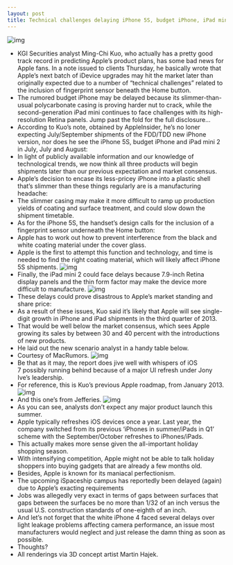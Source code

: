 ```yaml
---
layout: post
title: Technical challenges delaying iPhone 5S, budget iPhone, iPad mini 2?
---
```

![img](http://media.idownloadblog.com/wp-content/uploads/2013/03/Budget-iPhone-Martin-Hajek-0041.jpg)
* KGI Securities analyst Ming-Chi Kuo, who actually has a pretty good track record in predicting Apple’s product plans, has some bad news for Apple fans. In a note issued to clients Thursday, he basically wrote that Apple’s next batch of iDevice upgrades may hit the market later than originally expected due to a number of “technical challenges” related to the inclusion of fingerprint sensor beneath the Home button.
* The rumored budget iPhone may be delayed because its slimmer-than-usual polycarbonate casing is proving harder nut to crack, while the second-generation iPad mini continues to face challenges with its high-resolution Retina panels. Jump past the fold for the full disclosure…
* According to Kuo’s note, obtained by AppleInsider, he’s no loner expecting July/September shipments of the FDD/TDD new iPhone version, nor does he see the iPhone 5S, budget iPhone and iPad mini 2 in July, July and August:
* In light of publicly available information and our knowledge of technological trends, we now think all three products will begin shipments later than our previous expectation and market consensus.
* Apple’s decision to encase its less-pricey iPhone into a plastic shell that’s slimmer than these things regularly are is a manufacturing headache:
* The slimmer casing may make it more difficult to ramp up production yields of coating and surface treatment, and could slow down the shipment timetable.
* As for the iPhone 5S, the handset’s design calls for the inclusion of a fingerprint sensor underneath the Home button:
* Apple has to work out how to prevent interference from the black and white coating material under the cover glass.
* Apple is the first to attempt this function and technology, and time is needed to find the right coating material, which will likely affect iPhone 5S shipments.
![img](http://media.idownloadblog.com/wp-content/uploads/2013/04/iPhone-5S-fingerprint-sensor-KGI-Securities-001.jpg)
* Finally, the iPad mini 2 could face delays because 7.9-inch Retina display panels and the thin form factor may make the device more difficult to manufacture.
![img](http://media.idownloadblog.com/wp-content/uploads/2012/10/iPad-mini-Martin-Hajek-021.jpg)
* These delays could prove disastrous to Apple’s market standing and share price:
* As a result of these issues, Kuo said it’s likely that Apple will see single-digit growth in iPhone and iPad shipments in the third quarter of 2013.
* That would be well below the market consensus, which sees Apple growing its sales by between 30 and 40 percent with the introductions of new products.
* He laid out the new scenario analyst in a handy table below.
* Courtesy of MacRumors.
![img](http://media.idownloadblog.com/wp-content/uploads/2013/04/Apple-roadmap-20140411-KGI-Securities-001.jpg)
* Be that as it may, the report does jive well with whispers of iOS 7 possibly running behind because of a major UI refresh under Jony Ive’s leadership.
* For reference, this is Kuo’s previous Apple roadmap, from January 2013.
![img](http://media.idownloadblog.com/wp-content/uploads/2013/01/kuo_2013_apple_roadmap.jpg)
* And this one’s from Jefferies.
![img](http://media.idownloadblog.com/wp-content/uploads/2013/02/Apple-product-roadmap-Jefferies-estimates-20130213.png)
* As you can see, analysts don’t expect any major product launch this summer.
* Apple typically refreshes iOS devices once a year. Last year, the company switched from its previous ‘iPhones in summer/iPads in Q1’ scheme with the September/October refreshes to iPhones/iPads.
* This actually makes more sense given the all-important holiday shopping season.
* With intensifying competition, Apple might not be able to talk holiday shoppers into buying gadgets that are already a few months old.
* Besides, Apple is known for its maniacal perfectionism.
* The upcoming iSpaceship campus has reportedly been delayed (again) due to Apple’s exacting requirements
* Jobs was allegedly very exact in terms of gaps between surfaces that gaps between the surfaces be no more than 1/32 of an inch versus the usual U.S. construction standards of one-eighth of an inch.
* And let’s not forget that the white iPhone 4 faced several delays over light leakage problems affecting camera performance, an issue most manufacturers would neglect and just release the damn thing as soon as possible.
* Thoughts?
* All renderings via 3D concept artist Martin Hajek.

